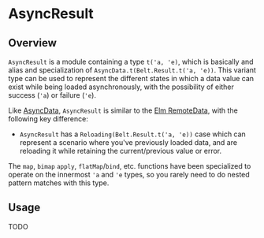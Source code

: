 # AsyncResult

## Overview

`AsyncResult` is a module containing a type `t('a, 'e)`, which is basically and alias and specialization of `AsyncData.t(Belt.Result.t('a, 'e))`.  This variant type can be used to represent the different states in which a data value can exist while being loaded asynchronously, with the possibility of either success (`'a`) or failure (`'e`).

Like [AsyncData](api/AsyncData.md), `AsyncResult` is similar to the [Elm RemoteData](https://github.com/krisajenkins/remotedata), with the following key difference:

- `AsyncResult` has a `Reloading(Belt.Result.t('a, 'e))` case which can represent a scenario where you've previously loaded data, and are reloading it while retaining the current/previous value or error.

The `map`, `bimap` `apply`, `flatMap`/`bind`, etc. functions have been specialized to operate on the innermost `'a` and `'e` types, so you rarely need to do nested pattern matches with this type.

## Usage

TODO